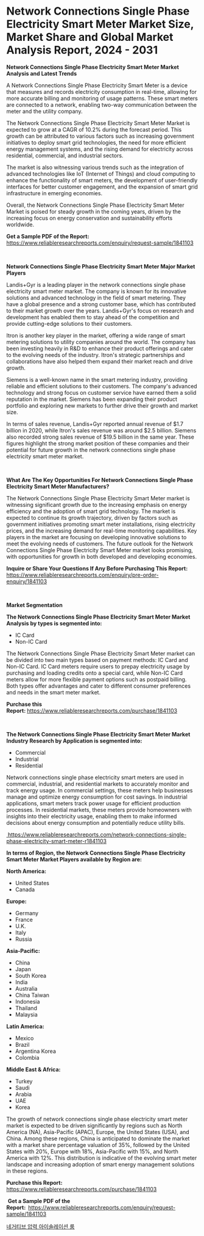 <p><h1>Network Connections Single Phase Electricity Smart Meter Market Size, Market Share and Global Market Analysis Report, 2024 - 2031</h1></p><p><strong>Network Connections Single Phase Electricity Smart Meter Market Analysis and Latest Trends</strong></p>
<p><p>A Network Connections Single Phase Electricity Smart Meter is a device that measures and records electricity consumption in real-time, allowing for more accurate billing and monitoring of usage patterns. These smart meters are connected to a network, enabling two-way communication between the meter and the utility company.</p><p>The Network Connections Single Phase Electricity Smart Meter Market is expected to grow at a CAGR of 10.2% during the forecast period. This growth can be attributed to various factors such as increasing government initiatives to deploy smart grid technologies, the need for more efficient energy management systems, and the rising demand for electricity across residential, commercial, and industrial sectors.</p><p>The market is also witnessing various trends such as the integration of advanced technologies like IoT (Internet of Things) and cloud computing to enhance the functionality of smart meters, the development of user-friendly interfaces for better customer engagement, and the expansion of smart grid infrastructure in emerging economies.</p><p>Overall, the Network Connections Single Phase Electricity Smart Meter Market is poised for steady growth in the coming years, driven by the increasing focus on energy conservation and sustainability efforts worldwide.</p></p>
<p><strong>Get a Sample PDF of the Report:&nbsp;</strong> <a href="https://www.reliableresearchreports.com/enquiry/request-sample/1841103">https://www.reliableresearchreports.com/enquiry/request-sample/1841103</a></p>
<p>&nbsp;</p>
<p><strong>Network Connections Single Phase Electricity Smart Meter Major Market Players</strong></p>
<p><p>Landis+Gyr is a leading player in the network connections single phase electricity smart meter market. The company is known for its innovative solutions and advanced technology in the field of smart metering. They have a global presence and a strong customer base, which has contributed to their market growth over the years. Landis+Gyr's focus on research and development has enabled them to stay ahead of the competition and provide cutting-edge solutions to their customers.</p><p>Itron is another key player in the market, offering a wide range of smart metering solutions to utility companies around the world. The company has been investing heavily in R&D to enhance their product offerings and cater to the evolving needs of the industry. Itron's strategic partnerships and collaborations have also helped them expand their market reach and drive growth.</p><p>Siemens is a well-known name in the smart metering industry, providing reliable and efficient solutions to their customers. The company's advanced technology and strong focus on customer service have earned them a solid reputation in the market. Siemens has been expanding their product portfolio and exploring new markets to further drive their growth and market size.</p><p>In terms of sales revenue, Landis+Gyr reported annual revenue of $1.7 billion in 2020, while Itron's sales revenue was around $2.5 billion. Siemens also recorded strong sales revenue of $19.5 billion in the same year. These figures highlight the strong market position of these companies and their potential for future growth in the network connections single phase electricity smart meter market.</p></p>
<p>&nbsp;</p>
<p><strong>What Are The Key Opportunities For Network Connections Single Phase Electricity Smart Meter Manufacturers?</strong></p>
<p><p>The Network Connections Single Phase Electricity Smart Meter market is witnessing significant growth due to the increasing emphasis on energy efficiency and the adoption of smart grid technology. The market is expected to continue its growth trajectory, driven by factors such as government initiatives promoting smart meter installations, rising electricity prices, and the increasing demand for real-time monitoring capabilities. Key players in the market are focusing on developing innovative solutions to meet the evolving needs of customers. The future outlook for the Network Connections Single Phase Electricity Smart Meter market looks promising, with opportunities for growth in both developed and developing economies.</p></p>
<p><strong>Inquire or Share Your Questions If Any Before Purchasing This Report:</strong> <a href="https://www.reliableresearchreports.com/enquiry/pre-order-enquiry/1841103">https://www.reliableresearchreports.com/enquiry/pre-order-enquiry/1841103</a></p>
<p>&nbsp;</p>
<p><strong>Market Segmentation</strong></p>
<p><strong>The Network Connections Single Phase Electricity Smart Meter Market Analysis by types is segmented into:</strong></p>
<p><ul><li>IC Card</li><li>Non-IC Card</li></ul></p>
<p><p>The Network Connections Single Phase Electricity Smart Meter market can be divided into two main types based on payment methods: IC Card and Non-IC Card. IC Card meters require users to prepay electricity usage by purchasing and loading credits onto a special card, while Non-IC Card meters allow for more flexible payment options such as postpaid billing. Both types offer advantages and cater to different consumer preferences and needs in the smart meter market.</p></p>
<p><strong>Purchase this Report:&nbsp;</strong><a href="https://www.reliableresearchreports.com/purchase/1841103">https://www.reliableresearchreports.com/purchase/1841103</a></p>
<p>&nbsp;</p>
<p><strong>The Network Connections Single Phase Electricity Smart Meter Market Industry Research by Application is segmented into:</strong></p>
<p><ul><li>Commercial</li><li>Industrial</li><li>Residential</li></ul></p>
<p><p>Network connections single phase electricity smart meters are used in commercial, industrial, and residential markets to accurately monitor and track energy usage. In commercial settings, these meters help businesses manage and optimize energy consumption for cost savings. In industrial applications, smart meters track power usage for efficient production processes. In residential markets, these meters provide homeowners with insights into their electricity usage, enabling them to make informed decisions about energy consumption and potentially reduce utility bills.</p></p>
<p><a href="https://www.reliableresearchreports.com/network-connections-single-phase-electricity-smart-meter-r1841103">&nbsp;https://www.reliableresearchreports.com/network-connections-single-phase-electricity-smart-meter-r1841103</a></p>
<p><strong>In terms of Region, the Network Connections Single Phase Electricity Smart Meter Market Players available by Region are:</strong></p>
<p>
    <p> <strong> North America: </strong>
        <ul>
            <li>United States</li>
            <li>Canada</li>
        </ul>
        </p> 
    <p> <strong> Europe: </strong>
        <ul>
            <li>Germany</li>
            <li>France</li>
            <li>U.K.</li>
            <li>Italy</li>
            <li>Russia</li>
        </ul>
        </p> 
    <p> <strong> Asia-Pacific: </strong>
        <ul>
            <li>China</li>
            <li>Japan</li>
            <li>South Korea</li>
            <li>India</li>
            <li>Australia</li>
            <li>China Taiwan</li>
            <li>Indonesia</li>
            <li>Thailand</li>
            <li>Malaysia</li>
        </ul>
        </p> 
    <p> <strong> Latin America: </strong>
        <ul>
            <li>Mexico</li>
            <li>Brazil</li>
            <li>Argentina Korea</li>
            <li>Colombia</li>
        </ul>
        </p> 
    <p> <strong> Middle East & Africa: </strong>
        <ul>
            <li>Turkey</li>
            <li>Saudi</li>
            <li>Arabia</li>
            <li>UAE</li>
            <li>Korea</li>
        </ul>
    </p>
    </p>
<p><p>The growth of network connections single phase electricity smart meter market is expected to be driven significantly by regions such as North America (NA), Asia-Pacific (APAC), Europe, the United States (USA), and China. Among these regions, China is anticipated to dominate the market with a market share percentage valuation of 35%, followed by the United States with 20%, Europe with 18%, Asia-Pacific with 15%, and North America with 12%. This distribution is indicative of the evolving smart meter landscape and increasing adoption of smart energy management solutions in these regions.</p></p>
<p><strong>Purchase this Report: </strong><a href="https://www.reliableresearchreports.com/purchase/1841103">https://www.reliableresearchreports.com/purchase/1841103</a></p>
<p>&nbsp;<strong>Get a Sample PDF of the Report:&nbsp;&nbsp;</strong><a href="https://www.reliableresearchreports.com/enquiry/request-sample/1841103">https://www.reliableresearchreports.com/enquiry/request-sample/1841103</a></p>
<p><strong></strong></p>
<p><p><a href="https://github.com/sougarounis/Market-Research-Report-List-3/blob/main/683357939064.md">네거티브 압력 아이솔레이션 룸</a></p></p>